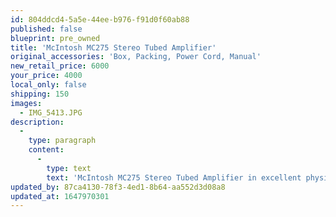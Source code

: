 ```yaml
---
id: 804ddcd4-5a5e-44ee-b976-f91d0f60ab88
published: false
blueprint: pre_owned
title: 'McIntosh MC275 Stereo Tubed Amplifier'
original_accessories: 'Box, Packing, Power Cord, Manual'
new_retail_price: 6000
your_price: 4000
local_only: false
shipping: 150
images:
  - IMG_5413.JPG
description:
  -
    type: paragraph
    content:
      -
        type: text
        text: 'McIntosh MC275 Stereo Tubed Amplifier in excellent physical and functional condition with original box, packing and accessories. This is the first version of this historic model re-issue and was purchased new in 2017.'
updated_by: 87ca4130-78f3-4ed1-8b64-aa552d3d08a8
updated_at: 1647970301
---
```

